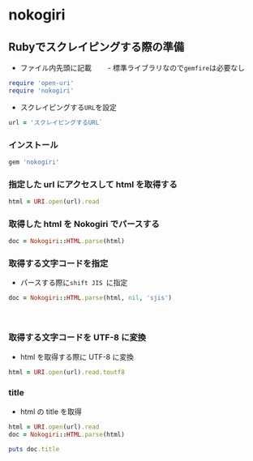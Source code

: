 # nokogiri
  
## Rubyでスクレイピングする際の準備
- ファイル内先頭に記載
　　- 標準ライブラリなので`gemfire`は必要なし
```rb
require 'open-uri'
require 'nokogiri'
```
- スクレイピングする`URL`を設定
  
```rb
url = 'スクレイピングするURL`
```
  
### インストール
  
```rb
gem 'nokogiri'
```
  
### 指定した url にアクセスして html を取得する
```rb
html = URI.open(url).read
```
  
### 取得した html を Nokogiri でパースする
```rb
doc = Nokogiri::HTML.parse(html)
```
  
### 取得する文字コードを指定
- パースする際に`shift JIS `に指定

```rb
doc = Nokogiri::HTML.parse(html, nil, 'sjis')
```
　　
### 取得する文字コードを UTF-8 に変換
  
- html を取得する際に UTF-8 に変換
```rb
html = URI.open(url).read.toutf8
```
  

### title
  - html の title を取得
```rb
html = URI.open(url).read
doc = Nokogiri::HTML.parse(html)

puts doc.title
```
